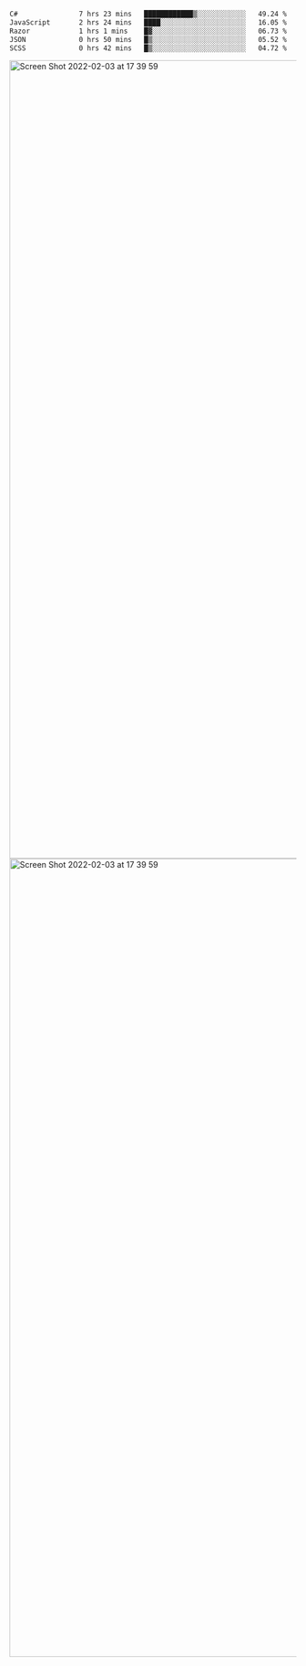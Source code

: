 <!--START_SECTION:waka-->

```txt
C#               7 hrs 23 mins   ████████████▒░░░░░░░░░░░░   49.24 %
JavaScript       2 hrs 24 mins   ████░░░░░░░░░░░░░░░░░░░░░   16.05 %
Razor            1 hrs 1 mins    █▓░░░░░░░░░░░░░░░░░░░░░░░   06.73 %
JSON             0 hrs 50 mins   █▒░░░░░░░░░░░░░░░░░░░░░░░   05.52 %
SCSS             0 hrs 42 mins   █▒░░░░░░░░░░░░░░░░░░░░░░░   04.72 %
```

<!--END_SECTION:waka-->

<img width="1400" alt="Screen Shot 2022-02-03 at 17 39 59" src="https://user-images.githubusercontent.com/45716542/152387304-f2b60485-53a6-4f4b-a818-5cefb1b0c0ae.png">
<img width="1400" alt="Screen Shot 2022-02-03 at 17 39 59" src="https://user-images.githubusercontent.com/45716542/152387273-ea5cdf21-2a45-44da-8bef-00c1763b1d42.png">

